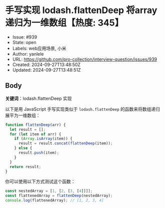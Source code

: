 # 手写实现 lodash.flattenDeep 将array递归为一维数组【热度: 345】

- Issue: #939
- State: open
- Labels: web应用场景, 小米
- Author: yanlele
- URL: https://github.com/pro-collection/interview-question/issues/939
- Created: 2024-09-27T13:48:50Z
- Updated: 2024-09-27T13:48:51Z

## Body

**关键词**：lodash.flattenDeep 实现

以下是用 JavaScript 手写实现类似于 `lodash.flattenDeep` 的函数来将数组递归展平为一维数组：

```javascript
function flattenDeep(arr) {
  let result = [];
  for (let item of arr) {
    if (Array.isArray(item)) {
      result = result.concat(flattenDeep(item));
    } else {
      result.push(item);
    }
  }
  return result;
}
```

你可以使用以下方式测试这个函数：

```javascript
const nestedArray = [1, [2, [3, [4]]]];
const flattenedArray = flattenDeep(nestedArray);
console.log(flattenedArray); // [1, 2, 3, 4]
```

